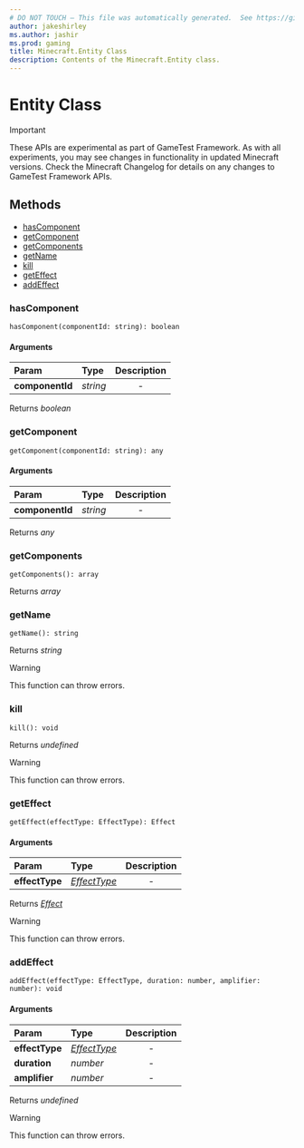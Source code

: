 ```yaml
---
# DO NOT TOUCH — This file was automatically generated.  See https://github.com/Mojang/MinecraftScriptingApiDocsGenerator to modify descriptions, examples, etc.
author: jakeshirley
ms.author: jashir
ms.prod: gaming
title: Minecraft.Entity Class
description: Contents of the Minecraft.Entity class.
---
```

# Entity Class
>[!IMPORTANT]
>These APIs are experimental as part of GameTest Framework. As with all experiments, you may see changes in functionality in updated Minecraft versions. Check the Minecraft Changelog for details on any changes to GameTest Framework APIs.

## Methods
- [hasComponent](#hascomponent)
- [getComponent](#getcomponent)
- [getComponents](#getcomponents)
- [getName](#getname)
- [kill](#kill)
- [getEffect](#geteffect)
- [addEffect](#addeffect)
  
### **hasComponent**
`
hasComponent(componentId: string): boolean
`

#### Arguments
| Param | Type | Description |
| :--- | :--- | :---: |
| **componentId** | *string* | - |

Returns *boolean*


### **getComponent**
`
getComponent(componentId: string): any
`

#### Arguments
| Param | Type | Description |
| :--- | :--- | :---: |
| **componentId** | *string* | - |

Returns *any*


### **getComponents**
`
getComponents(): array
`


Returns *array*


### **getName**
`
getName(): string
`


Returns *string*

> [!WARNING]
> This function can throw errors.

### **kill**
`
kill(): void
`


Returns *undefined*

> [!WARNING]
> This function can throw errors.

### **getEffect**
`
getEffect(effectType: EffectType): Effect
`

#### Arguments
| Param | Type | Description |
| :--- | :--- | :---: |
| **effectType** | [*EffectType*](EffectType.md) | - |

Returns [*Effect*](Effect.md)

> [!WARNING]
> This function can throw errors.

### **addEffect**
`
addEffect(effectType: EffectType, duration: number, amplifier: number): void
`

#### Arguments
| Param | Type | Description |
| :--- | :--- | :---: |
| **effectType** | [*EffectType*](EffectType.md) | - |
| **duration** | *number* | - |
| **amplifier** | *number* | - |

Returns *undefined*

> [!WARNING]
> This function can throw errors.

